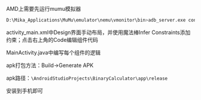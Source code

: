 AMD上需要先运行mumu模拟器

```sh
D:\Mika_Applications\MuMu\emulator\nemu\vmonitor\bin>adb_server.exe connect 127.0.0.1:7555
```

activity_main.xml中Design界面手动布局，并使用魔法棒Infer Constraints添加约束；点击右上角的Code编辑组件代码

MainActivity.java中编写每个组件的逻辑



apk打包方法：Build->Generate APK

apk路径：`\AndroidStudioProjects\BinaryCalculator\app\release`

安装到手机即可